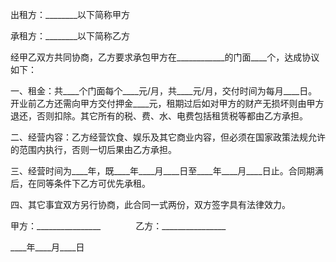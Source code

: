
 


出租方：________以下简称甲方


承租方：________以下简称乙方


经甲乙双方共同协商，乙方要求承包甲方在____________的门面____个，达成协议如下：


一、租金：共____个门面每个____元/月，共____元/月，交付时间为每月____日。开业前乙方还需向甲方交付押金____元，租期过后如对甲方的财产无损坏则由甲方退还，否则扣除。其它所有的税、费、水、电费包括租赁税等都由乙方承担。


二、经营内容：乙方经营饮食、娱乐及其它商业内容，但必须在国家政策法规允许的范围内执行，否则一切后果由乙方承担。


三、经营时间为____年，既____年____月____日至____年____月____日止。合同期满后，在同等条件下乙方可优先承租。


四、其它事宜双方另行协商，此合同一式两份，双方签字具有法律效力。


甲方：________________　　　　乙方：________________


____年____月____日
 


 

 
 
 
 
 
  


  
 

  


  


  
 
 
 
 

